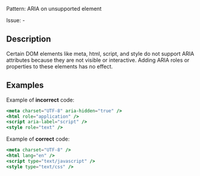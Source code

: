 Pattern: ARIA on unsupported element

Issue: -

## Description

Certain DOM elements like meta, html, script, and style do not support ARIA attributes because they are not visible or interactive. Adding ARIA roles or properties to these elements has no effect.

## Examples

Example of **incorrect** code:
```jsx
<meta charset="UTF-8" aria-hidden="true" />
<html role="application" />
<script aria-label="script" />
<style role="text" />
```

Example of **correct** code:
```jsx
<meta charset="UTF-8" />
<html lang="en" />
<script type="text/javascript" />
<style type="text/css" />
```